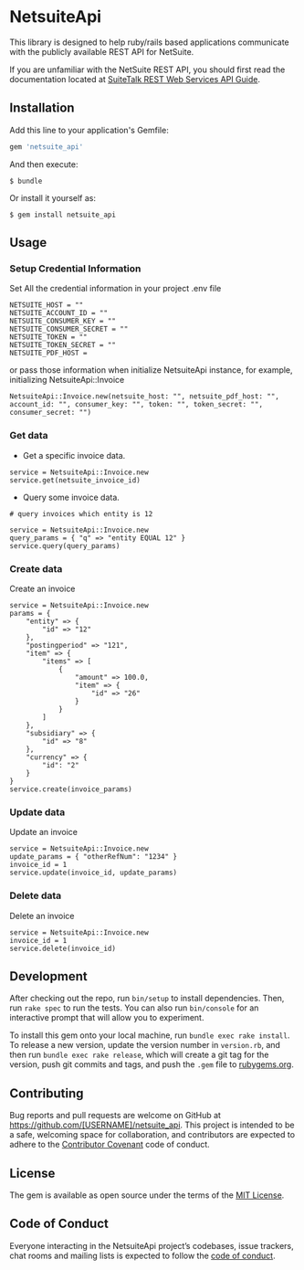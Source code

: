 # NetsuiteApi

This library is designed to help ruby/rails based applications communicate with the publicly available REST API for NetSuite.

If you are unfamiliar with the NetSuite REST API, you should first read the documentation located at [SuiteTalk REST Web Services API Guide](https://docs.oracle.com/en/cloud/saas/netsuite/ns-online-help/book_1559132836.html).

## Installation

Add this line to your application's Gemfile:

```ruby
gem 'netsuite_api'
```

And then execute:

    $ bundle

Or install it yourself as:

    $ gem install netsuite_api

## Usage

### Setup Credential Information

Set All the credential information in your project .env file
```
NETSUITE_HOST = ""
NETSUITE_ACCOUNT_ID = ""
NETSUITE_CONSUMER_KEY = ""
NETSUITE_CONSUMER_SECRET = ""
NETSUITE_TOKEN = ""
NETSUITE_TOKEN_SECRET = ""
NETSUITE_PDF_HOST =
```

or pass those information when initialize NetsuiteApi instance, for example, initializing NetsuiteApi::Invoice
```
NetsuiteApi::Invoice.new(netsuite_host: "", netsuite_pdf_host: "", account_id: "", consumer_key: "", token: "", token_secret: "", consumer_secret: "")
```

### Get data

* Get a specific invoice data.
```
service = NetsuiteApi::Invoice.new
service.get(netsuite_invoice_id)
```

* Query some invoice data.
```
# query invoices which entity is 12

service = NetsuiteApi::Invoice.new
query_params = { "q" => "entity EQUAL 12" }
service.query(query_params)
```

### Create data

Create an invoice
```
service = NetsuiteApi::Invoice.new
params = {
    "entity" => {
        "id" => "12"
    },
    "postingperiod" => "121",
    "item" => {
        "items" => [
            {
                "amount" => 100.0,
                "item" => {
                    "id" => "26"
                }
            }
        ]
    },
    "subsidiary" => {
        "id" => "8"
    },
    "currency" => {
        "id": "2"
    }
}
service.create(invoice_params)
```

### Update data

Update an invoice
```
service = NetsuiteApi::Invoice.new
update_params = { "otherRefNum": "1234" }
invoice_id = 1
service.update(invoice_id, update_params)
```

### Delete data

Delete an invoice
```
service = NetsuiteApi::Invoice.new
invoice_id = 1
service.delete(invoice_id)
```


## Development

After checking out the repo, run `bin/setup` to install dependencies. Then, run `rake spec` to run the tests. You can also run `bin/console` for an interactive prompt that will allow you to experiment.

To install this gem onto your local machine, run `bundle exec rake install`. To release a new version, update the version number in `version.rb`, and then run `bundle exec rake release`, which will create a git tag for the version, push git commits and tags, and push the `.gem` file to [rubygems.org](https://rubygems.org).

## Contributing

Bug reports and pull requests are welcome on GitHub at https://github.com/[USERNAME]/netsuite_api. This project is intended to be a safe, welcoming space for collaboration, and contributors are expected to adhere to the [Contributor Covenant](http://contributor-covenant.org) code of conduct.

## License

The gem is available as open source under the terms of the [MIT License](https://opensource.org/licenses/MIT).

## Code of Conduct

Everyone interacting in the NetsuiteApi project’s codebases, issue trackers, chat rooms and mailing lists is expected to follow the [code of conduct](https://github.com/[USERNAME]/netsuite_api/blob/master/CODE_OF_CONDUCT.md).
